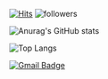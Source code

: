 [![Hits](https://hits.seeyoufarm.com/api/count/incr/badge.svg?url=https%3A%2F%2Fgithub.com%2Fonpul&count_bg=%2379C83D&title_bg=%23555555&icon=&icon_color=%23E7E7E7&title=hits&edge_flat=false)](https://hits.seeyoufarm.com) ![followers](https://img.shields.io/github/followers/onpul?style=social)

![Anurag's GitHub stats](https://github-readme-stats.vercel.app/api?username=onpul&theme=vue&show_icons=true)

![Top Langs](https://github-readme-stats.vercel.app/api/top-langs/?username=onpul&layout=compact)
	
[![Gmail Badge](https://img.shields.io/badge/Gmail-d14836?style=flat-square&logo=Gmail&logoColor=white&link=mailto:chmj072@gmail.com)](mailto:chmj072@gmail.com)

